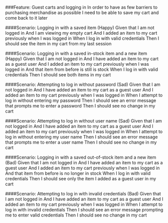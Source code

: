 ###Feature: Guest carts and logging in
  In order to have as few barriers to purchasing merchandise as possible
  I need to be able to save my cart and come back to it later

####Scenario: Logging in with a saved item (Happy)
  Given that I am not logged in
  And I am viewing my empty cart
  And I added an item to my cart previously when I was logged in
  When I log in with valid credentials
  Then I should see the item in my cart from my last session

####Scenario: Logging in with a saved in-stock item and a new item (Happy)
  Given that I am not logged in
  And I have added an item to my cart as a guest user
  And I added an item to my cart previously when I was logged in
  And that item from before is still is stock
  When I log in with valid credentials
  Then I should see both items in my cart

####Scenario: Attempting to log in without password (Sad)
  Given that I am not logged in
  And I have added an item to my cart as a guest user
  And I added an item to my cart previously when I was logged in
  When I attempt to log in without entering my password
  Then I should see an error message that prompts me to enter a password
  Then I should see no change in my cart

####Scenario: Attempting to log in without user name (Sad)
  Given that I am not logged in
  And I have added an item to my cart as a guest user
  And I added an item to my cart previously when I was logged in
  When I attempt to log in without entering my user name
  Then I should see an error message that prompts me to enter a user name
  Then I should see no change in my cart

####Scenario: Logging in with a saved out-of-stock item and a new item (Bad)
  Given that I am not logged in
  And I have added an item to my cart as a guest user
  And I added an item to my cart previously when I was logged in
  And that item from before is no longer in stock
  When I log in with valid credentials
  Then I should see only the item I added as a guest user in my cart

####Scenario: Attempting to log in with invalid credentials (Bad)
  Given that I am not logged in
  And I have added an item to my cart as a guest user
  And I added an item to my cart previously when I was logged in
  When I attempt to log in with invalid credentials
  Then I should see an error message prompting me to enter valid credentials
  Then I should see no change in my cart
